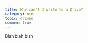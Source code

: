 ```yaml
---
title: Why can't I write to a Drive?
category: user
topic: drives
common: true
---
```


Blah blah blah
